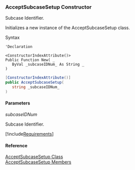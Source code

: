 ﻿### AcceptSubcaseSetup Constructor

Subcase Identifier.

Initializes a new instance of the AcceptSubcaseSetup class.

Syntax

```vbnet
'Declaration

<ConstructorIndexAttribute()>
Public Function New( _
   ByVal _subcaseIDNum_ As String _
)
```

```csharp
[ConstructorIndexAttribute()]
public AcceptSubcaseSetup( 
   string _subcaseIDNum_
)
```

#### Parameters

_subcaseIDNum_

Subcase Identifier.

[!include[Requirements](../partials/requirements.md)]

#### Reference

[AcceptSubcaseSetup Class](FChoice.Toolkits.Clarify~FChoice.Toolkits.Clarify.Support.AcceptSubcaseSetup.md)  
[AcceptSubcaseSetup Members](FChoice.Toolkits.Clarify~FChoice.Toolkits.Clarify.Support.AcceptSubcaseSetup_members.md)